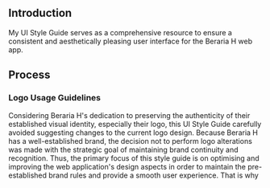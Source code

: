 ## Introduction 

My UI Style Guide serves as a comprehensive resource to ensure a consistent and aesthetically pleasing user interface for the Beraria H web app.

## Process

### Logo Usage Guidelines
Considering Beraria H's dedication to preserving the authenticity of their established visual identity, especially their logo, this UI Style Guide carefully avoided suggesting changes to the current logo design. Because Beraria H has a well-established brand, the decision not to perform logo alterations was made with the strategic goal of maintaining brand continuity and recognition.  Thus, the primary focus of this style guide is on optimising and improving the web application's design aspects in order to maintain the pre-established brand rules and provide a smooth user experience.
 That is why 
